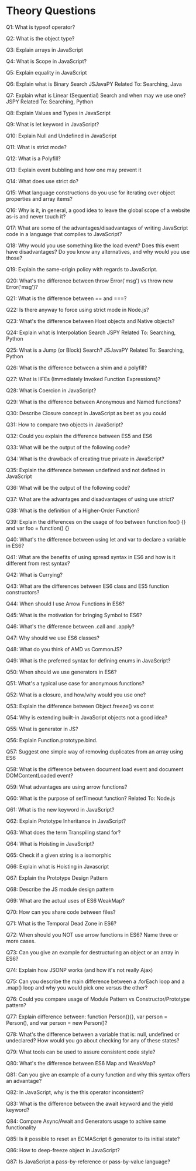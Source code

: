 # Theory Questions

Q1: What is typeof operator?

Q2: What is the object type?

Q3: Explain arrays in JavaScript

Q4: What is Scope in JavaScript?

Q5: Explain equality in JavaScript

Q6: Explain what is Binary Search JSJavaPY Related To: Searching, Java

Q7: Explain what is Linear (Sequential) Search and when may we use one? JSPY Related To: Searching, Python

Q8: Explain Values and Types in JavaScript

Q9: What is let keyword in JavaScript?

Q10: Explain Null and Undefined in JavaScript

Q11: What is strict mode?

Q12: What is a Polyfill?

Q13: Explain event bubbling and how one may prevent it

Q14: What does use strict do?

Q15: What language constructions do you use for iterating over object properties and array items?

Q16: Why is it, in general, a good idea to leave the global scope of a website as-is and never touch it?

Q17: What are some of the advantages/disadvantages of writing JavaScript code in a language that compiles to JavaScript?

Q18: Why would you use something like the load event? Does this event have disadvantages? Do you know any alternatives, and why would you use those?

Q19: Explain the same-origin policy with regards to JavaScript.

Q20: What's the difference between throw Error('msg') vs throw new Error('msg')?

Q21: What is the difference between == and ===?

Q22: Is there anyway to force using strict mode in Node.js?

Q23: What's the difference between Host objects and Native objects?

Q24: Explain what is Interpolation Search JSPY Related To: Searching, Python

Q25: What is a Jump (or Block) Search? JSJavaPY Related To: Searching, Python

Q26: What is the difference between a shim and a polyfill?

Q27: What is IIFEs (Immediately Invoked Function Expressions)?

Q28: What is Coercion in JavaScript?

Q29: What is the difference between Anonymous and Named functions?

Q30: Describe Closure concept in JavaScript as best as you could

Q31: How to compare two objects in JavaScript?

Q32: Could you explain the difference between ES5 and ES6

Q33: What will be the output of the following code?

Q34: What is the drawback of creating true private in JavaScript?

Q35: Explain the difference between undefined and not defined in JavaScript

Q36: What will be the output of the following code?

Q37: What are the advantages and disadvantages of using use strict?

Q38: What is the definition of a Higher-Order Function?

Q39: Explain the differences on the usage of foo between function foo() {} and var foo = function() {}

Q40: What's the difference between using let and var to declare a variable in ES6?

Q41: What are the benefits of using spread syntax in ES6 and how is it different from rest syntax?

Q42: What is Currying?

Q43: What are the differences between ES6 class and ES5 function constructors?

Q44: When should I use Arrow Functions in ES6?

Q45: What is the motivation for bringing Symbol to ES6?

Q46: What's the difference between .call and .apply?

Q47: Why should we use ES6 classes?

Q48: What do you think of AMD vs CommonJS?

Q49: What is the preferred syntax for defining enums in JavaScript?

Q50: When should we use generators in ES6?

Q51: What's a typical use case for anonymous functions?

Q52: What is a closure, and how/why would you use one?

Q53: Explain the difference between Object.freeze() vs const

Q54: Why is extending built-in JavaScript objects not a good idea?

Q55: What is generator in JS?

Q56: Explain Function.prototype.bind.

Q57: Suggest one simple way of removing duplicates from an array using ES6

Q58: What is the difference between document load event and document DOMContentLoaded event?

Q59: What advantages are using arrow functions?

Q60: What is the purpose of setTimeout function? Related To: Node.js

Q61: What is the new keyword in JavaScript?

Q62: Explain Prototype Inheritance in JavaScript?

Q63: What does the term Transpiling stand for?

Q64: What is Hoisting in JavaScript?

Q65: Check if a given string is a isomorphic

Q66: Explain what is Hoisting in Javascript

Q67: Explain the Prototype Design Pattern

Q68: Describe the JS module design pattern

Q69: What are the actual uses of ES6 WeakMap?

Q70: How can you share code between files?

Q71: What is the Temporal Dead Zone in ES6?

Q72: When should you NOT use arrow functions in ES6? Name three or more cases.

Q73: Can you give an example for destructuring an object or an array in ES6?

Q74: Explain how JSONP works (and how it's not really Ajax)

Q75: Can you describe the main difference between a .forEach loop and a .map() loop and why you would pick one versus the other?

Q76: Could you compare usage of Module Pattern vs Constructor/Prototype pattern?

Q77: Explain difference between: function Person(){}, var person = Person(), and var person = new Person()?

Q78: What's the difference between a variable that is: null, undefined or undeclared? How would you go about checking for any of these states?

Q79: What tools can be used to assure consistent code style?

Q80: What's the difference between ES6 Map and WeakMap?

Q81: Can you give an example of a curry function and why this syntax offers an advantage?

Q82: In JavaScript, why is the this operator inconsistent?

Q83: What is the difference between the await keyword and the yield keyword?

Q84: Compare Async/Await and Generators usage to achive same functionality

Q85: Is it possible to reset an ECMAScript 6 generator to its initial state?

Q86: How to deep-freeze object in JavaScript?

Q87: Is JavaScript a pass-by-reference or pass-by-value language?
